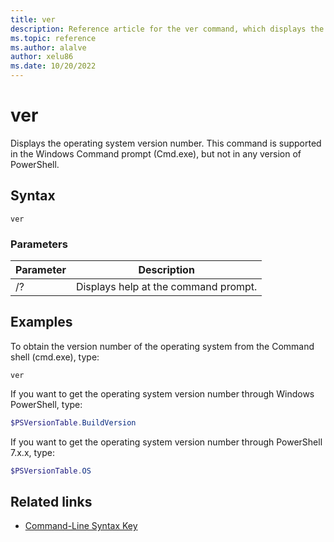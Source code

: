 ```yaml
---
title: ver
description: Reference article for the ver command, which displays the operating system version number.
ms.topic: reference
ms.author: alalve
author: xelu86
ms.date: 10/20/2022
---
```


# ver

Displays the operating system version number. This command is supported in the Windows Command prompt (Cmd.exe), but not in any version of PowerShell.

## Syntax

```
ver
```

### Parameters

| Parameter | Description |
|--|--|
| /? | Displays help at the command prompt. |

## Examples

To obtain the version number of the operating system from the Command shell (cmd.exe), type:

```
ver
```

If you want to get the operating system version number through Windows PowerShell, type:

```powershell
$PSVersionTable.BuildVersion
```

If you want to get the operating system version number through PowerShell 7.x.x, type:

```powershell
$PSVersionTable.OS
```

## Related links

- [Command-Line Syntax Key](command-line-syntax-key.md)
